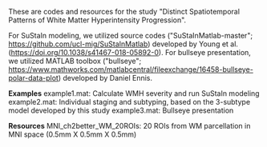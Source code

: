 These are codes and resources for the study "Distinct Spatiotemporal Patterns of White Matter Hyperintensity Progression".

For SuStaIn modeling, we utilized source codes ("SuStaInMatlab-master"; https://github.com/ucl-mig/SuStaInMatlab) developed by Young et al. (https://doi.org/10.1038/s41467-018-05892-0).
For bullseye presentation, we utilized MATLAB toolbox ("bullseye"; https://www.mathworks.com/matlabcentral/fileexchange/16458-bullseye-polar-data-plot) developed by Daniel Ennis.

**Examples**
example1.mat: Calculate WMH severity and run SuStaIn modeling
example2.mat: Individual staging and subtyping, based on the 3-subtype model developed by this study
example3.mat: Bullseye presentation

**Resources**
MNI_ch2better_WM_20ROIs: 20 ROIs from WM parcellation in MNI space (0.5mm X 0.5mm X 0.5mm)
